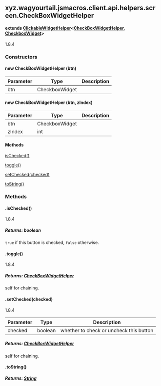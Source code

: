 

xyz.wagyourtail.jsmacros.client.api.helpers.screen.CheckBoxWidgetHelper
-----------------------------------------------------------------------

#### extends [ClickableWidgetHelper](1.9.2/xyz/wagyourtail/jsmacros/client/api/helpers/screen/ClickableWidgetHelper.html)<[CheckBoxWidgetHelper](#), [CheckboxWidget](https://wagyourtail.xyz/Projects/MinecraftMappingViewer/App?mapping=INTERMEDIARY,YARN&version=1.20.5&search=net/minecraft/client/gui/widget/CheckboxWidget)>

1.8.4

### Constructors

#### new CheckBoxWidgetHelper (btn)

| Parameter | Type | Description |
|---|---|---|
| btn | CheckboxWidget |  |


#### new CheckBoxWidgetHelper (btn, zIndex)

| Parameter | Type | Description |
|---|---|---|
| btn | CheckboxWidget |  |
| zIndex | int |  |



#### Methods

[isChecked()](#isChecked-)


[toggle()](#toggle-)


[setChecked(checked)](#setChecked-boolean-)


[toString()](#toString-)



### Methods

#### .isChecked()

1.8.4


##### Returns: boolean

`true` if this button is checked, `false` otherwise.



#### .toggle()

1.8.4


##### Returns: [CheckBoxWidgetHelper](#)

self for chaining.



#### .setChecked(checked)

1.8.4

| Parameter | Type | Description |
|---|---|---|
| checked | boolean | whether to check or uncheck this button |

##### Returns: [CheckBoxWidgetHelper](#)

self for chaining.



#### .toString()


##### Returns: [String](https://docs.oracle.com/javase/8/docs/api/index.html?java/lang/String.html)




